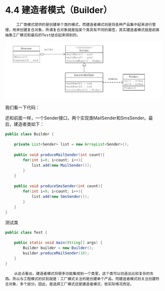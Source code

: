 # 4.4 建造者模式（Builder）

         工厂类模式提供的是创建单个类的模式，而建造者模式则是将各种产品集中起来进行管理，用来创建复合对象，所谓复合对象就是指某个类具有不同的属性，其实建造者模式就是前面抽象工厂模式和最后的Test结合起来得到的。

![](../../.gitbook/assets/image%20%2832%29.png)

我们看一下代码：

还和前面一样，一个Sender接口，两个实现类MailSender和SmsSender。最后，建造者类如下：

```java
public class Builder {
	
	private List<Sender> list = new ArrayList<Sender>();
	
	public void produceMailSender(int count){
		for(int i=0; i<count; i++){
			list.add(new MailSender());
		}
	}
	
	public void produceSmsSender(int count){
		for(int i=0; i<count; i++){
			list.add(new SmsSender());
		}
	}
}

```

测试类

```java
public class Test {
 
	public static void main(String[] args) {
		Builder builder = new Builder();
		builder.produceMailSender(10);
	}
}

```

        从这点看出，建造者模式将很多功能集成到一个类里，这个类可以创造出比较复杂的东西。所以与工程模式的区别就是：工厂模式关注的是创建单个产品，而建造者模式则关注创建符合对象，多个部分。因此，是选择工厂模式还是建造者模式，依实际情况而定。

